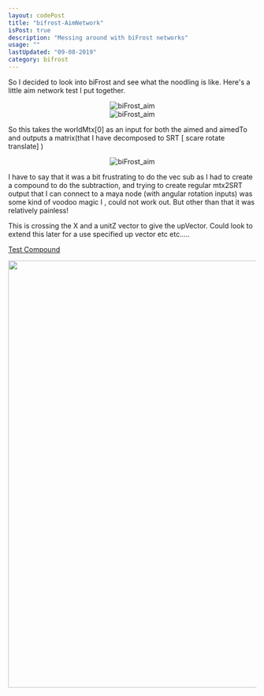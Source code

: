 ```yaml
---
layout: codePost
title: "bifrost-AimNetwork"
isPost: true
description: "Messing around with biFrost networks"
usage: ""
lastUpdated: "09-08-2019"
category: bifrost
---
```

So I decided to look into biFrost and see what the noodling is like.
Here's a little aim network test I put together.

<center><img src="http://anim83d.com/images/examples/biFrost_aim.gif" alt="biFrost_aim"></center>

<center><img src="http://anim83d.com/images/examples/aimNetwork.png" alt="biFrost_aim"></center>

So this takes the worldMtx[0] as an input for both the aimed and aimedTo
and outputs a matrix(that I have decomposed to SRT [ scare rotate translate] )

<center><img src="http://anim83d.com/images/examples/aimNetwork2.png" alt="biFrost_aim"></center>

I have to say that it was a bit frustrating to do the vec sub as I had to create
a compound to do the subtraction, and trying to create regular mtx2SRT output that I can
connect to a maya node (with angular rotation inputs) was some kind of voodoo magic I , 
could not work out. But other than that it was relatively painless!

This is crossing the X and a unitZ vector to give the upVector. Could look to extend this later for a 
use specified up vector etc etc.....

<a href="http://anim83d.com/images/examples/aimCST.rar" alt="biFrost_aim">Test Compound<a>

<center><img src="http://anim83d.com/images/examples/biFrost_aimBuild.gif" alt="biFrost_aimBuild" height="865" width="1297" ></center>

